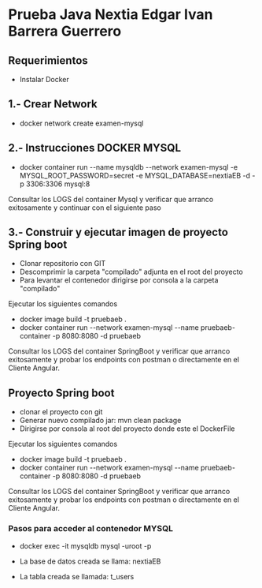 # Prueba Java Nextia Edgar Ivan Barrera Guerrero

## Requerimientos

* Instalar Docker

## 1.- Crear Network

* docker network create examen-mysql

## 2.- Instrucciones DOCKER MYSQL

* docker container run --name mysqldb --network examen-mysql -e MYSQL_ROOT_PASSWORD=secret -e MYSQL_DATABASE=nextiaEB -d -p 3306:3306 mysql:8

Consultar los LOGS del container Mysql y verificar que arranco exitosamente y continuar con el siguiente paso

## 3.- Construir y ejecutar imagen de proyecto Spring boot
* Clonar repositorio con GIT
* Descomprimir la carpeta "compilado" adjunta en el root del proyecto
* Para levantar el contenedor dirigirse por consola a la carpeta "compilado"

Ejecutar los siguientes comandos
* docker image build -t pruebaeb .
* docker container run --network examen-mysql --name pruebaeb-container -p 8080:8080 -d pruebaeb

Consultar los LOGS del container SpringBoot y verificar que arranco exitosamente y probar los endpoints con postman o directamente en el Cliente Angular.

## Proyecto Spring boot

* clonar el proyecto con git
* Generar nuevo compilado jar: mvn clean package
* Dirigirse por consola al root del proyecto donde este el DockerFile

Ejecutar los siguientes comandos
* docker image build -t pruebaeb .
* docker container run --network examen-mysql --name pruebaeb-container -p 8080:8080 -d pruebaeb


Consultar los LOGS del container SpringBoot y verificar que arranco exitosamente y probar los endpoints con postman o directamente en el Cliente Angular.

### Pasos para acceder al contenedor MYSQL

* docker exec -it mysqldb mysql -uroot -p

* La base de datos creada se llama: nextiaEB
* La tabla creada se llamada: t_users
